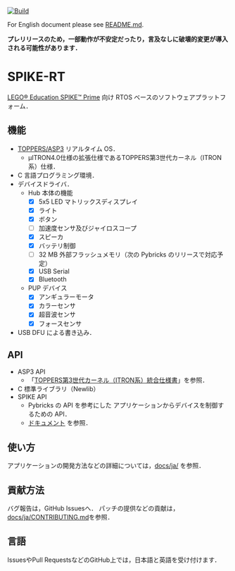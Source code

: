[![Build](https://github.com/spike-rt/spike-rt/workflows/Build/badge.svg?branch=main)](https://github.com/spike-rt/spike-rt/workflows/Build/badge.svg?branch=main)

For English document please see [README.md](README.md).

**プレリリースのため，一部動作が不安定だったり，言及なしに破壊的変更が導入される可能性があります．**

# SPIKE-RT
[LEGO® Education SPIKE™ Prime](https://education.lego.com/ja-jp/products/-spike-/45678#spike%E3%83%97%E3%83%A9%E3%82%A4%E3%83%A0) 向け RTOS ベースのソフトウェアプラットフォーム．

## 機能
- [TOPPERS/ASP3](https://toppers.jp/asp3-kernel.html) リアルタイム OS．  
  - µITRON4.0仕様の拡張仕様であるTOPPERS第3世代カーネル（ITRON系）仕様．
- C 言語プログラミング環境．
- デバイスドライバ．
  - Hub 本体の機能
    - [x] 5x5 LED マトリックスディスプレイ
    - [x] ライト
    - [x] ボタン
    - [ ] 加速度センサ及びジャイロスコープ
    - [x] スピーカ
    - [x] バッテリ制御
    - [ ] 32 MB 外部フラッシュメモリ（次の Pybricks のリリースで対応予定）
    - [x] USB Serial
    - [x] Bluetooth
  - PUP デバイス
    - [x] アンギュラーモータ
    - [x] カラーセンサ
    - [x] 超音波センサ
    - [x] フォースセンサ
- USB DFU による書き込み．

## API
- ASP3 API
  - 「[TOPPERS第3世代カーネル（ITRON系）統合仕様書](https://www.toppers.jp/docs/tech/tgki_spec-350.pdf)」を参照．
- C 標準ライブラリ（Newlib）
- SPIKE API
  - Pybricks の API を参考にした アプリケーションからデバイスを制御するための API．
  - [ドキュメント](https://envzhu.github.io/spike-rt/ja/html/modules.html) を参照．

## 使い方
アプリケーションの開発方法などの詳細については，[docs/ja/](docs/ja/) を参照．

## 貢献方法
バグ報告は，GitHub Issuesへ．
パッチの提供などの貢献は，[docs/ja/CONTRIBUTING.md](docs/ja/CONTRIBUTING.md)を参照．

## 言語
IssuesやPull RequestsなどのGitHub上では，日本語と英語を受け付けます．
